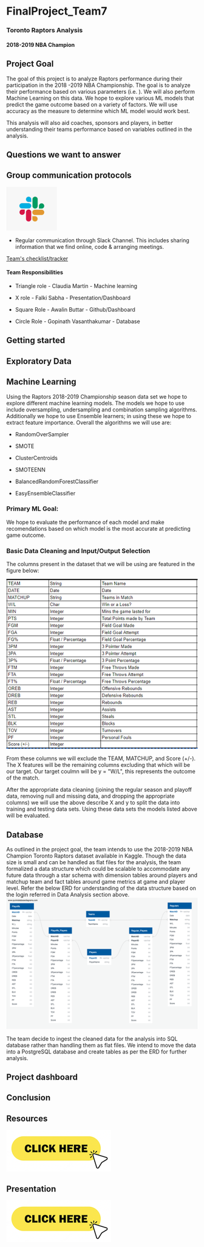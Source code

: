 
  

# FinalProject_Team7

  

### Toronto Raptors Analysis

  

#### 2018-2019 NBA Champion

  

  

## Project Goal

  

  

The goal of this project is to analyze Raptors performance during their participation in the 2018 -2019 NBA Championship. The goal is to analyze their performance based on various parameters (i.e. ). We will also perform Machine Learning on this data. We hope to explore various ML models that predict the game outcome based on a variety of factors. We will use accuracy as the measure to determine which ML model would work best.

  

  

This analysis will also aid coaches, sponsors and players, in better understanding their teams performance based on variables outlined in the analysis.

  

  

  

## Questions we want to answer

  

  

  

  

## Group communication protocols

  

  

  

![slack](https://github.com/awalindeep/FinalProject_Team7/blob/AwalinGHMAIN/Resources/Slack.png)

  

- Regular communication through Slack Channel. This includes sharing information that we find online, code & arranging meetings.

  

  

[Team's checklist/tracker](https://docs.google.com/spreadsheets/d/1rn7Is3dSXuilpRUV3Z6b2k_wwF7vTUsTR0i6NS5GKXs/edit#gid=0)

  

  

  

#### Team Responsibilities

  

  

- Triangle role - Claudia Martin - Machine learning

  

  

- X role - Falki Sabha - Presentation/Dashboard

  

  

- Square Role - Awalin Buttar - Github/Dashboard

  

  

- Circle Role - Gopinath Vasanthakumar - Database

  

## Getting started

  

  

  

## Exploratory Data

  

  

  

## Machine Learning

  

  

Using the Raptors 2018-2019 Championship season data set we hope to  explore different machine learning models. The models we hope to use include oversampling, undersampling and combination sampling algorithms. Additionally we hope to use Ensemble learners; in using these we hope to extract feature importance. Overall the algorithms we will use are:

  

  

- RandomOverSampler

  

- SMOTE

  

- ClusterCentroids

  

- SMOTEENN

  

- BalancedRandomForestClassifier

  

- EasyEnsembleClassifier

  

  

### Primary ML Goal:

  

We hope to evaluate the performance of each model and make recomendations based on which model is the most accurate at predicting game outcome.

  

  

### Basic Data Cleaning and Input/Output Selection

  

  

The columns present in the dataset that we will be using are featured in the figure below:

  

  

![columns in raptors_regulars.PNG](https://github.com/awalindeep/FinalProject_Team7/blob/Claudia-Martin/Resources/Images/columns%20in%20raptors_regulars.PNG)

  

  

From these columns we will exclude the TEAM, MATCHUP, and Score (+/-). The X features will be the remaining columns excluding that which will be our target. Our target coulmn will be y = "W/L", this represents the outcome of the match.

  

  

After the appropriate data cleaning (joining the regular season and playoff data, removing null and missing data, and dropping the appropriate columns) we will use the above describe X and y to split the data into training and testing data sets. Using these data sets the models listed above will be evaluated.

  

  

## Database

As outlined in the project goal, the team intends to use the 2018-2019 NBA Champion Toronto Raptors dataset available in Kaggle. Though the data size is small and can be handled as flat files for the analysis, the team formalized a data structure which could be scalable to accommodate any future data through a star schema with dimension tables around players and matchup team and fact tables around game metrics at game and player level. Refer the below ERD for understanding of the data structure based on the login referred in Data Analysis section above. 
![ERD](https://github.com/awalindeep/FinalProject_Team7/blob/AwalinGHMAIN/Resources/Raptor_ERD.png)

  

The team decide to ingest the cleaned data for the analysis into SQL database rather than handling them as flat files. We intend to move the data into a PostgreSQL database and create tables as per the ERD for further analysis.

  

## Project dashboard

  

  

## Conclusion

  

  

  

## Resources

  

[![click](https://github.com/awalindeep/FinalProject_Team7/blob/Awalin-buttar/Resources/click.png)](https://github.com/awalindeep/FinalProject_Team7/tree/AwalinGHMAIN/Resources)

  

  

## Presentation

  

  

[![click](https://github.com/awalindeep/FinalProject_Team7/blob/Awalin-buttar/Resources/click.png)](https://docs.google.com/presentation/d/1Zr4hH1fCiVoQane84CiFByj1gcuTspphzM_FtJ9em2I/edit#slide=id.p)
